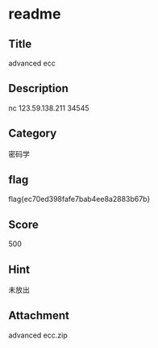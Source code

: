 readme
===


## Title

advanced ecc

## Description

nc 123.59.138.211 34545

## Category

密码学

## flag

flag{ec70ed398fafe7bab4ee8a2883b67b}

## Score

500

## Hint

未放出

## Attachment

advanced ecc.zip